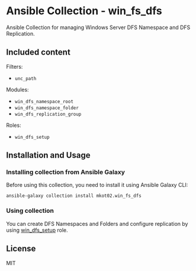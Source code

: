 # Ansible Collection - win_fs_dfs
Ansible Collection for managing Windows Server DFS Namespace and DFS Replication.

## Included content
Filters:
- `unc_path`

Modules:
- `win_dfs_namespace_root`
- `win_dfs_namespace_folder`
- `win_dfs_replication_group`

Roles:
- `win_dfs_setup`

## Installation and Usage
### Installing collection from Ansible Galaxy
Before using this collection, you need to install it using Ansible Galaxy CLI:
```
ansible-galaxy collection install mkot02.win_fs_dfs
```

### Using collection
You can create DFS Namespaces and Folders and configure replication by using [win_dfs_setup](./roles/win_dfs_setup/README.md) role.

## License
MIT